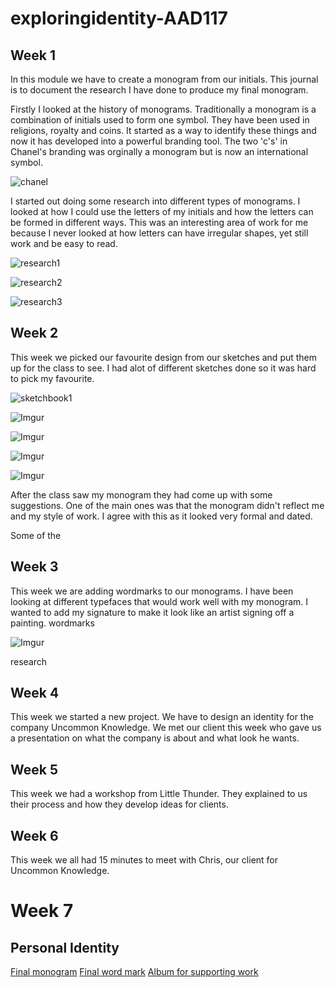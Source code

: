 # exploringidentity-AAD117

Week 1
-------

In this module we have to create a monogram from our initials. This journal is to document the research I have done to produce my final monogram. 

Firstly I looked at the history of monograms. Traditionally a monogram is a combination of initials used to form one symbol. They have been used in religions, royalty and coins. It started as a way to identify these things and now it has developed into a powerful branding tool. The two 'c's' in Chanel's branding was orginally a monogram but is now an international symbol.  

![chanel](https://pbs.twimg.com/profile_images/471773414307282945/wOzNtLic.jpeg)

I started out doing some research into different types of monograms. I looked at how I could use the letters of my initials and how the letters can be formed in different ways. This was an interesting area of work for me because I never looked at how letters can have irregular shapes, yet still work and be easy to read. 

![research1](https://s-media-cache-ak0.pinimg.com/736x/3c/22/58/3c2258fa039b481d86c1f0e6a3d69a0b.jpg)

![research2](https://s-media-cache-ak0.pinimg.com/736x/c3/8a/d7/c38ad73af6e5e30f460b8c6071e41eb6.jpg)

![research3](https://s-media-cache-ak0.pinimg.com/236x/67/0a/c8/670ac8a9c4e43274f32405dc6a300373.jpg)

Week 2
-------

This week we picked our favourite design from our sketches and put them up for the class to see. I had alot of different sketches done so it was hard to pick my favourite.

![sketchbook1](http://i.imgur.com/SROWNQS.jpg)

![Imgur](http://i.imgur.com/8GZTFQ4.jpg)

![Imgur](http://i.imgur.com/5kHZT3U.jpg)

![Imgur](http://i.imgur.com/D96P6m0.jpg)

![Imgur](http://i.imgur.com/B3eAmtp.jpg)

After the class saw my monogram they had come up with some suggestions. One of the main ones was that the monogram didn't reflect me and my style of work. I agree with this as it looked very formal and dated. 

Some of the 


Week 3
-------

This week we are adding wordmarks to our monograms. I have been looking at different typefaces that would work well with my monogram. I wanted to add my signature to make it look like an artist signing off a painting. 
wordmarks
 
 ![Imgur](http://i.imgur.com/1kut25K.jpg)
 
research 

Week 4
-------
This week we started a new project. We have to design an identity for the company Uncommon Knowledge. 
We met our client this week who gave us a presentation on what the company is about and what look he wants. 

Week 5
-------

This week we had a workshop from Little Thunder. They explained to us their process and how they develop ideas for clients. 

Week 6
-------

This week we all had 15 minutes to meet with Chris, our client for Uncommon Knowledge. 

Week 7
=======

Personal Identity 
----------------------------------------------------------------------------------------------------------


[Final monogram](https://www.flickr.com/photos/80894004@N03/16545297388/in/set-72157651185437972)
[Final word mark](https://www.flickr.com/photos/80894004@N03/16706753746/in/album-72157651185437972/)
[Album for supporting work](https://www.flickr.com/photos/80894004@N03/sets/72157651185437972/)
